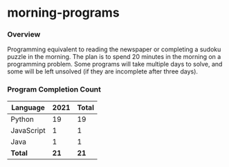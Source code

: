 # morning-programs

### Overview

Programming equivalent to reading the newspaper or completing a sudoku puzzle in the morning.  The plan is to spend 20 
minutes in the morning on a programming problem.  Some programs will take multiple days to solve, and some will be left 
unsolved (if they are incomplete after three days).

### Program Completion Count

| Language     | 2021   | Total  |
|--------------|--------|--------|
| Python       | 19     | 19     |
| JavaScript   | 1      | 1      |
| Java         | 1      | 1      |
| **Total**    | **21** | **21** |
